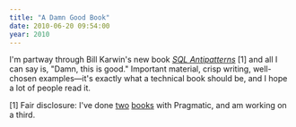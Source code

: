 ```yaml
---
title: "A Damn Good Book"
date: 2010-06-20 09:54:00
year: 2010
---
```

I'm partway through Bill Karwin's new book <a href="http://www.pragprog.com/titles/bksqla/sql-antipatterns"><em>SQL Antipatterns</em></a> [1] and all I can say is, "Damn, this is good." Important material, crisp writing, well-chosen examples—it's exactly what a technical book should be, and I hope a lot of people read it.

[1] Fair disclosure: I've done <a href="http://www.pragprog.com/titles/gwd/data-crunching">two</a> <a href="http://www.pragprog.com/titles/gwpy/practical-programming">books</a> with Pragmatic, and am working on a third.
